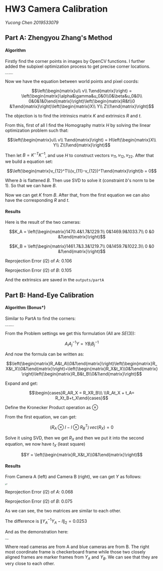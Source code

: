 # HW3 Camera Calibration 

*Yucong Chen 2019533079*

## Part A: Zhengyou Zhang's Method

#### Algorithm

Firstly find the corner points in images by OpenCV functions. I further added the subpixel optimization process to get precise corner locations.

<img src="/Users/chenyc/Documents/CS284/hw3/corner_detection.png" alt="corner_detection" style="zoom:20%;" />

Now we have the equation between world points and pixel coords:

$$\left(\begin{matrix}u\\ v\\ 1\end{matrix}\right) = \left(\begin{matrix}\alpha&\gamma&u_0&0\\0&\beta&u_0&0\\ 0&0&1&0\end{matrix}\right)\left(\begin{matrix}R&t\\0 &1\end{matrix}\right)\left(\begin{matrix}X\\ Y\\ Z\\1\end{matrix}\right)$$

The objection is to find the intrinsics matrix $K$ and extrinsics $R$ and $t$.

From this, first of all I find the Homography matrix $H$ by solving the linear optimization problem such that:

$$\left(\begin{matrix}u\\ v\\ 1\end{matrix}\right) = H\left(\begin{matrix}X\\ Y\\ Z\\1\end{matrix}\right)$$

Then let $B = K^{-T}K^{-1}$, and use $H$ to construct vectors $v_{11}, v_{12}, v_{22}$. After that we build a equation set:

$$\left(\begin{matrix}v_{12}^T\\(v_{11}-v_{12})^T\end{matrix}\right)b = 0$$

Where $b$ is flattened $B$. Then use SVD to solve it (constraint $b$'s norm to be $1$). So that we can have $B$.

Now we can get $K$ from $B$. After that, from the first equation we can also have the corresponding $R$ and $t$.

#### Results

Here is the result of the two cameras:

$$K_A = \left(\begin{matrix}1470.4&1.7&1229.1\\
       			0&1469.9&1033.7\\
       			0 &0 &1\end{matrix}\right)$$



$$K_B = \left(\begin{matrix}1461.7&3.3&1219.7\\
       			0&1459.7&1022.3\\
       			0 &0 &1\end{matrix}\right)$$

Reprojection Error ($l2$) of $A$: 0.106

Reprojection Error ($l2$) of $B$: 0.105

And the extrinsics are saved in the `outputs/partA`



## Part B: Hand-Eye Calibration

#### Algorithm (Bonus*)

Similar to PartA to find the corners:

<img src="/Users/chenyc/Documents/CS284/hw3/corner_detection_b.png" alt="corner_detection_b" style="zoom:20%;" />

From the Problem settings we get this formulation (All are $SE(3)$):

$$A_iA_j^{-1}Y = YB_iB_j^{-1}$$

And now the formula can be written as:

$$\left(\begin{matrix}R_A&t_A\\0&1\end{matrix}\right)\left(\begin{matrix}R_X&t_X\\0&1\end{matrix}\right)=\left(\begin{matrix}R_X&t_X\\0&1\end{matrix}\right)\left(\begin{matrix}R_B&t_B\\0&1\end{matrix}\right)$$

Expand and get:

$$\begin{cases}R_AR_X = R_XR_B\\\ \\R_At_X + t_A= R_Xt_B+t_X\end{cases}$$

Define the Kronecker Product operation as $\otimes$

From the first equation, we can get:

$$(R_A\otimes I - I\otimes R_B^T)\,vec(R_X) = 0$$

Solve it using SVD, then we get $R_X$ and then we put it into the second equation, we now have $t_X$ (least square)

$$Y = \left(\begin{matrix}R_X&t_X\\0&1\end{matrix}\right)$$

#### Results

From Camera A (left) and Camera B (right), we can get $Y$ as follows:

<img src="/Users/chenyc/Documents/CS284/hw3/outputs/partB/Y.png" alt="Y" style="zoom:30%;" />

Reprojection Error ($l2$) of $A$: 0.068

Reprojection Error ($l2$) of $B$: 0.075

As we can see, the two matrices are similar to each other.

The difference is $\|Y_A^{-1}Y_A - I\|_2 = 0.0253$

And as the demonstration here:



<img src="/Users/chenyc/Documents/CS284/hw3/outputs/partB/frames.png" alt="frames" style="zoom:20%;" />

Where read cameras are from A and blue cameras are from B. The right most coordinate frame is checkerboard frame while those two closely aligned frames are marker frames from $Y_A$ and $Y_B$. We can see that they are very close to each other.
